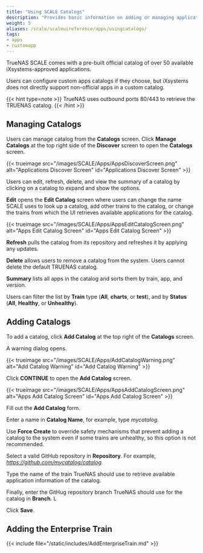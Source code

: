 ```yaml
---
title: "Using SCALE Catalogs"
description: "Provides basic information on adding or managing application catalogs in TrueNAS SCALE."
weight: 5
aliases: /scale/scaleuireference/apps/usingcatalogs/
tags:
- apps
- customapp
---
```


TrueNAS SCALE comes with a pre-built official catalog of over 50 available iXsystems-approved applications.

Users can configure custom apps catalogs if they choose, but iXsystems does not directly support non-official apps in a custom catalog.

{{< hint type=note >}}
TrueNAS uses outbound ports 80/443 to retrieve the TRUENAS catalog.
{{< /hint >}}

## Managing Catalogs
Users can manage catalog from the **Catalogs** screen.
Click **Manage Catalogs** at the top right side of the **Discover** screen to open the **Catalogs** screen.

{{< trueimage src="/images/SCALE/Apps/AppsDiscoverScreen.png" alt="Applications Discover Screen" id="Applications Discover Screen" >}}

Users can edit, refresh, delete, and view the summary of a catalog by clicking on a catalog to expand and show the options.

**Edit** opens the **Edit Catalog** screen where users can change the name SCALE uses to look up a catalog, add other trains to the catalog, or change the trains from which the UI retrieves available applications for the catalog.

{{< trueimage src="/images/SCALE/Apps/AppsEditCatalogScreen.png" alt="Apps Edit Catalog Screen" id="Apps Edit Catalog Screen" >}}

**Refresh** pulls the catalog from its repository and refreshes it by applying any updates.

**Delete** allows users to remove a catalog from the system. Users cannot delete the default TRUENAS catalog.

**Summary** lists all apps in the catalog and sorts them by train, app, and version.

Users can filter the list by **Train** type (**All**, **charts**, or **test**), and by **Status** (**All**, **Healthy**, or **Unhealthy**).

## Adding Catalogs
To add a catalog, click **Add Catalog** at the top right of the **Catalogs** screen.

A warning dialog opens.

{{< trueimage src="/images/SCALE/Apps/AddCatalogWarning.png" alt="Add Catalog Warning" id="Add Catalog Warning" >}}

Click **CONTINUE** to open the **Add Catalog** screen.

{{< trueimage src="/images/SCALE/Apps/AppsAddCatalogScreen.png" alt="Apps Add Catalog Screen" id="Apps Add Catalog Screen" >}}

Fill out the **Add Catalog** form.

Enter a name in **Catalog Name**, for example, type *mycatalog*.

Use **Force Create** to override safety mechanisms that prevent adding a catalog to the system even if some trains are unhealthy, so this option is not recommended.

Select a valid GitHub repository in **Repository**. For example, *https://github.com/mycatalog/catalog*.

Type the name of the train TrueNAS should use to retrieve available application information of the catalog.

Finally, enter the GitHug repository branch TrueNAS should use for the catalog in **Branch**.  L

Click **Save**.

## Adding the Enterprise Train
{{< include file="/static/includes/AddEnterpriseTrain.md" >}}